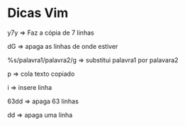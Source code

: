 # Dicas Vim

y7y ⇒ Faz a cópia de 7 linhas

dG ⇒ apaga as linhas de onde estiver

%s/palavra1/palavra2/g ⇒ substitui palavra1 por palavara2

p ⇒ cola texto copiado

i ⇒ insere linha

63dd ⇒ apaga 63 linhas

dd ⇒ apaga uma linha